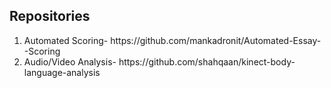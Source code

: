 ## Repositories
<ol>
<li>Automated Scoring- https://github.com/mankadronit/Automated-Essay--Scoring  </li>
<li>Audio/Video Analysis- https://github.com/shahqaan/kinect-body-language-analysis</li>
</ol>

